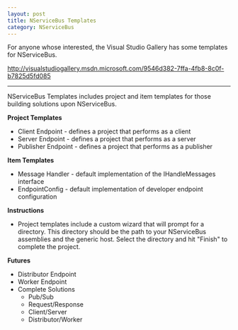 ```yaml
---
layout: post
title: NServiceBus Templates
category: NServiceBus
---
```


For anyone whose interested, the Visual Studio Gallery has some templates for NServiceBus.

<http://visualstudiogallery.msdn.microsoft.com/9546d382-7ffa-4fb8-8c0f-b7825d5fd085>

****

NServiceBus Templates includes project and item templates for those building solutions upon NServiceBus.

**Project Templates**    
- Client Endpoint - defines a project that performs as a client
- Server Endpoint - defines a project that performs as a server
- Publisher Endpoint - defines a project that performs as a publisher

**Item Templates**  
- Message Handler - default implementation of the IHandleMessages<T> interface
- EndpointConfig - default implementation of developer endpoint configuration

**Instructions**  
- Project templates include a custom wizard that will prompt for a directory. This directory should be the path to your NServiceBus assemblies and the generic host.  Select the directory and hit "Finish" to complete the project.

**Futures**  
- Distributor Endpoint
- Worker Endpoint
- Complete Solutions
  - Pub/Sub
  - Request/Response
  - Client/Server
  - Distributor/Worker




